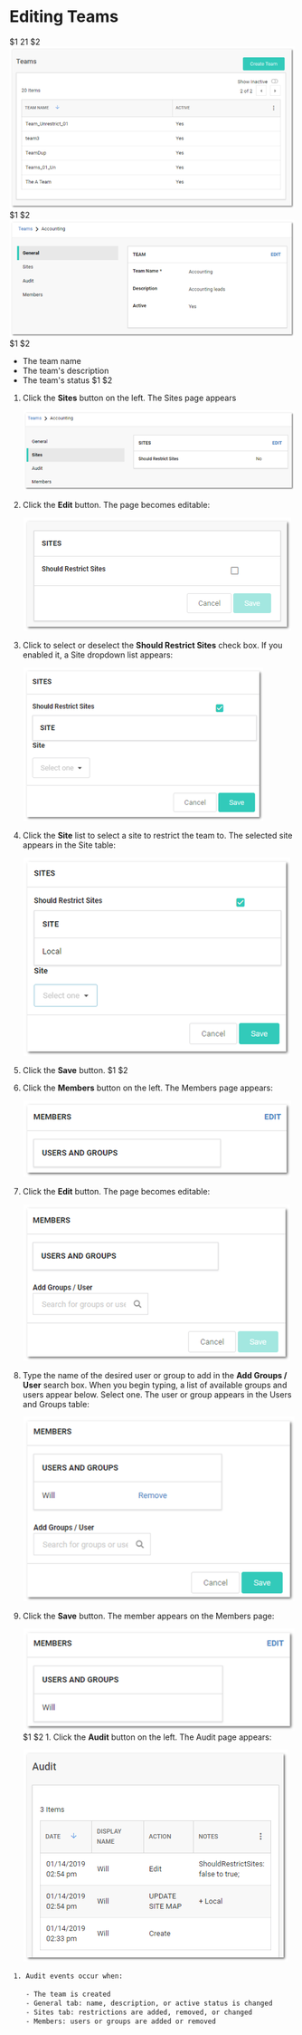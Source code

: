 [title]: # (Editing Teams)
[tags]: # (Teams)
[priority]: # (1000)

# Editing Teams
$1
$2$1
$2
   ![1558127834788](images/1558127834788.png)
$1
$2
   ![1558127845278](images/1558127845278.png)
$1
$2
   - The team name
   - The team's description
   - The team's status
$1
$2
  1. Click the **Sites** button on the left. The Sites page appears

     ![1558127999023](images/1558127999023.png)

  1. Click the **Edit** button. The page becomes editable:

     ![1558128008840](images/1558128008840.png)

  1. Click to select or deselect the **Should Restrict Sites** check box. If you enabled it, a Site dropdown list appears:

     ![1558128018662](images/1558128018662.png)

  1. Click the **Site** list to select a site to restrict the team to. The selected site appears in the Site table:

     ![1558128033283](images/1558128033283.png)

  1. Click the **Save** button.
$1
$2
   1. Click the **Members** button on the left. The Members page appears:

      ![1558128182659](images/1558128182659.png)

   1. Click the **Edit** button. The page becomes editable:

      ![1558128190293](images/1558128190293.png)

   1. Type the name of the desired user or group to add in the **Add Groups / User** search box. When you begin typing, a list of available groups and users appear below. Select one. The user or group appears in the Users and Groups table:

      ![1558128201764](images/1558128201764.png)

   1. Click the **Save** button. The member appears on the Members page:

      ![1558128222774](images/1558128222774.png)
$1
$2
     1. Click the **Audit** button on the left. The Audit page appears:

        ![1558128279786](images/1558128279786.png)

     1. Audit events occur when:

        - The team is created
        - General tab: name, description, or active status is changed
        - Sites tab: restrictions are added, removed, or changed
        - Members: users or groups are added or removed
